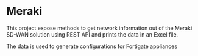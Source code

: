 # Meraki
This project expose methods to get network information out of the Meraki SD-WAN solution using REST API
and prints the data in an Excel file.

The data is used to generate configurations for Fortigate appliances
